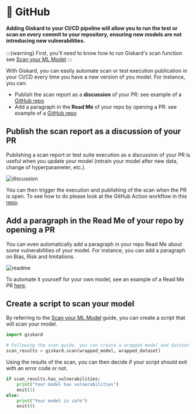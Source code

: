 # 🐙️ GitHub
**Adding Giskard to your CI/CD pipeline will allow you to run the test or scan on every commit to your repository, ensuring
new models are not introducing new vulnerabilities.**
<br><br>
:::{warning}
First, you'll need to know how to run Giskard's scan function
see [Scan your ML Model](../../../open_source/scan/index.md)
:::

With Giskard, you can easily automate scan or test execution publication in your CI/CD every time you have a new version of you model. For instance, you can:
* Publish the scan report as a **discussion** of your PR: see example of a [GitHub repo](https://github.com/rabah-khalek/Healthcare-Analytics/pull/23)
* Add a paragraph in the **Read Me** of your repo by opening a PR: see example of a [GitHub repo](https://github.com/rabah-khalek/Healthcare-Analytics/pull/24)

## Publish the scan report as a discussion of your PR
Publishing a scan report or test suite execution as a discussion of your PR is useful when you update your model (retrain your model after new data, change of hyperparameter, etc.).

![discussion](../../../assets/GH-discussion.png)

You can then trigger the execution and publishing of the scan when the PR is open. To see how to do please look at the GitHub Action workflow in this [repo](https://github.com/rabah-khalek/Healthcare-Analytics/pull/23).

## Add a paragraph in the Read Me of your repo by opening a PR
You can even automatically add a paragraph in your repo Read Me about some vulnerabilities of your model. For instance, you can add a paragraph on Bias, Risk and limitations. 

![readme](../../../assets/GH-readme.png)

To automate it yourself for your own model, see an example of a Read Me PR [here](https://github.com/rabah-khalek/Healthcare-Analytics/pull/24).

## Create a script to scan your model

By referring to the [Scan your ML Model](../../open-source/scan/index.md) guide, you can create a script that will scan your model.

```python
import giskard

# Following the scan guide, you can create a wrapped model and dataset
scan_results = giskard.scan(wrapped_model, wrapped_dataset)
```

Using the results of the scan, you can then decide if your script should exit with an error code or not.

```python
if scan_results.has_vulnerabilities:
    print("Your model has vulnerabilities")
    exit(1)
else:
    print("Your model is safe")
    exit(0)
```
